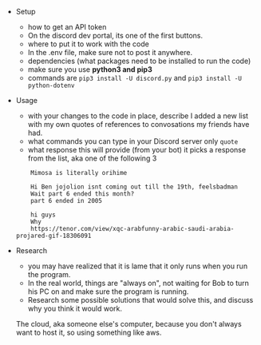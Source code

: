   - Setup
    - how to get an API token
    * On the discord dev portal, its one of the first buttons.

    - where to put it to work with the code
    * In the .env file, make sure not to post it anywhere.

    - dependencies (what packages need to be installed to run the code)
    * make sure you use **python3 and pip3**
    * commands are `pip3 install -U discord.py` and `pip3 install -U python-dotenv`

  - Usage
    - with your changes to the code in place, describe
I added a new list with my own quotes of references to convosations my friends have had.
    - what commands you can type in your Discord server
only `quote`
    - what response this will provide (from your bot)
it picks a response from the list, aka one of the following 3 
    ```
        Mimosa is literally orihime

        Hi Ben jojolion isnt coming out till the 19th, feelsbadman
        Wait part 6 ended this month?
        part 6 ended in 2005

        hi guys
        Why
        https://tenor.com/view/xqc-arabfunny-arabic-saudi-arabia-projared-gif-18306091
    ```
  - Research
    - you may have realized that it is lame that it only runs when you run the program.
    - In the real world, things are "always on", not waiting for Bob to turn his PC on and make sure the program is running.
    - Research some possible solutions that would solve this, and discuss why you think it would work.


    The cloud, aka someone else's computer, because you don't always want to host it, so using something like aws.
